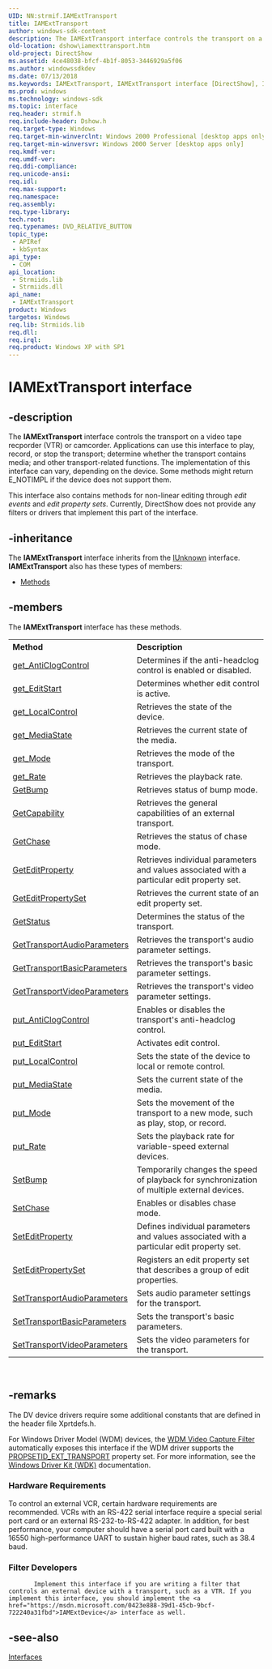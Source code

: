 ```yaml
---
UID: NN:strmif.IAMExtTransport
title: IAMExtTransport
author: windows-sdk-content
description: The IAMExtTransport interface controls the transport on a video tape recporder (VTR) or camcorder.
old-location: dshow\iamexttransport.htm
old-project: DirectShow
ms.assetid: 4ce48038-bfcf-4b1f-8053-3446929a5f06
ms.author: windowssdkdev
ms.date: 07/13/2018
ms.keywords: IAMExtTransport, IAMExtTransport interface [DirectShow], IAMExtTransport interface [DirectShow],described, IAMExtTransportInterface, dshow.iamexttransport, strmif/IAMExtTransport
ms.prod: windows
ms.technology: windows-sdk
ms.topic: interface
req.header: strmif.h
req.include-header: Dshow.h
req.target-type: Windows
req.target-min-winverclnt: Windows 2000 Professional [desktop apps only]
req.target-min-winversvr: Windows 2000 Server [desktop apps only]
req.kmdf-ver: 
req.umdf-ver: 
req.ddi-compliance: 
req.unicode-ansi: 
req.idl: 
req.max-support: 
req.namespace: 
req.assembly: 
req.type-library: 
tech.root: 
req.typenames: DVD_RELATIVE_BUTTON
topic_type:
 - APIRef
 - kbSyntax
api_type:
 - COM
api_location:
 - Strmiids.lib
 - Strmiids.dll
api_name:
 - IAMExtTransport
product: Windows
targetos: Windows
req.lib: Strmiids.lib
req.dll: 
req.irql: 
req.product: Windows XP with SP1
---
```


# IAMExtTransport interface


## -description



The <b>IAMExtTransport</b> interface controls the transport on a video tape recporder (VTR) or camcorder. Applications can use this interface to play, record, or stop the transport; determine whether the transport contains media; and other transport-related functions. The implementation of this interface can vary, depending on the device. Some methods might return E_NOTIMPL if the device does not support them.

This interface also contains methods for non-linear editing through <i>edit events</i> and <i>edit property sets</i>. Currently, DirectShow does not provide any filters or drivers that implement this part of the interface.




## -inheritance

The <b xmlns:loc="http://microsoft.com/wdcml/l10n">IAMExtTransport</b> interface inherits from the <a href="https://msdn.microsoft.com/33f1d79a-33fc-4ce5-a372-e08bda378332">IUnknown</a> interface. <b>IAMExtTransport</b> also has these types of members:
<ul>
<li><a href="https://docs.microsoft.com/">Methods</a></li>
</ul>

## -members

The <b>IAMExtTransport</b> interface has these methods.
<table class="members" id="memberListMethods">
<tr>
<th align="left" width="37%">Method</th>
<th align="left" width="63%">Description</th>
</tr>
<tr data="declared;">
<td align="left" width="37%">
<a href="https://msdn.microsoft.com/e0175b44-d1e6-4f3a-8aa7-893b41d0c487">get_AntiClogControl</a>
</td>
<td align="left" width="63%">
Determines if the anti-headclog control is enabled or disabled.

</td>
</tr>
<tr data="declared;">
<td align="left" width="37%">
<a href="https://msdn.microsoft.com/83eb6f22-646c-400a-8adb-5545914656c9">get_EditStart</a>
</td>
<td align="left" width="63%">
Determines whether edit control is active.

</td>
</tr>
<tr data="declared;">
<td align="left" width="37%">
<a href="https://msdn.microsoft.com/793078a2-bddd-469b-9043-f07830499353">get_LocalControl</a>
</td>
<td align="left" width="63%">
Retrieves the state of the device.

</td>
</tr>
<tr data="declared;">
<td align="left" width="37%">
<a href="https://msdn.microsoft.com/806356c7-796e-459f-8d5f-82c6b744bf07">get_MediaState</a>
</td>
<td align="left" width="63%">
Retrieves the current state of the media.

</td>
</tr>
<tr data="declared;">
<td align="left" width="37%">
<a href="https://msdn.microsoft.com/ee08cca0-a2ea-4a7c-8714-f22d5cd62fe8">get_Mode</a>
</td>
<td align="left" width="63%">
Retrieves the mode of the transport.

</td>
</tr>
<tr data="declared;">
<td align="left" width="37%">
<a href="https://msdn.microsoft.com/35a2fb2b-0963-4bdb-86a4-b5950b48a834">get_Rate</a>
</td>
<td align="left" width="63%">
Retrieves the playback rate.

</td>
</tr>
<tr data="declared;">
<td align="left" width="37%">
<a href="https://msdn.microsoft.com/340b7c9a-cfd9-4915-b0fc-0d12d7663578">GetBump</a>
</td>
<td align="left" width="63%">
Retrieves status of bump mode.

</td>
</tr>
<tr data="declared;">
<td align="left" width="37%">
<a href="https://msdn.microsoft.com/f5544fd9-2899-4995-9401-a53f59d6400b">GetCapability</a>
</td>
<td align="left" width="63%">
Retrieves the general capabilities of an external transport.

</td>
</tr>
<tr data="declared;">
<td align="left" width="37%">
<a href="https://msdn.microsoft.com/9ef12fa0-2ec9-45e5-9c22-20f810dac73b">GetChase</a>
</td>
<td align="left" width="63%">
Retrieves the status of chase mode.

</td>
</tr>
<tr data="declared;">
<td align="left" width="37%">
<a href="https://msdn.microsoft.com/c36b1fb1-f0a7-49df-8a6c-fb90ab268b23">GetEditProperty</a>
</td>
<td align="left" width="63%">
Retrieves individual parameters and values associated with a particular edit property set.

</td>
</tr>
<tr data="declared;">
<td align="left" width="37%">
<a href="https://msdn.microsoft.com/1afb45da-947c-454d-8be9-46ac58802b9e">GetEditPropertySet</a>
</td>
<td align="left" width="63%">
Retrieves the current state of an edit property set.

</td>
</tr>
<tr data="declared;">
<td align="left" width="37%">
<a href="https://msdn.microsoft.com/library/windows/hardware/hh406321">GetStatus</a>
</td>
<td align="left" width="63%">
Determines the status of the transport.

</td>
</tr>
<tr data="declared;">
<td align="left" width="37%">
<a href="https://msdn.microsoft.com/90650920-f151-4e19-9133-4f1eb5eecbc2">GetTransportAudioParameters</a>
</td>
<td align="left" width="63%">
Retrieves the transport's audio parameter settings.

</td>
</tr>
<tr data="declared;">
<td align="left" width="37%">
<a href="https://msdn.microsoft.com/7f670efe-4433-496d-b789-925c02b69f58">GetTransportBasicParameters</a>
</td>
<td align="left" width="63%">
Retrieves the transport's basic parameter settings.

</td>
</tr>
<tr data="declared;">
<td align="left" width="37%">
<a href="https://msdn.microsoft.com/7a77ecf6-49e4-4d91-a06e-80313b4b8957">GetTransportVideoParameters</a>
</td>
<td align="left" width="63%">
Retrieves the transport's video parameter settings.

</td>
</tr>
<tr data="declared;">
<td align="left" width="37%">
<a href="https://msdn.microsoft.com/02d1e400-9959-4c68-ad8e-bc1700205179">put_AntiClogControl</a>
</td>
<td align="left" width="63%">
Enables or disables the transport's anti-headclog control.

</td>
</tr>
<tr data="declared;">
<td align="left" width="37%">
<a href="https://msdn.microsoft.com/1fd9c788-2ccb-47e5-bed8-fece9cfdf2a6">put_EditStart</a>
</td>
<td align="left" width="63%">
Activates edit control.

</td>
</tr>
<tr data="declared;">
<td align="left" width="37%">
<a href="https://msdn.microsoft.com/1ac75eb7-4b4c-402b-8e4e-f94488eccec1">put_LocalControl</a>
</td>
<td align="left" width="63%">
Sets the state of the device to local or remote control.

</td>
</tr>
<tr data="declared;">
<td align="left" width="37%">
<a href="https://msdn.microsoft.com/e5a4638e-3246-44dd-a7f8-52d0da12fc9c">put_MediaState</a>
</td>
<td align="left" width="63%">
Sets the current state of the media.

</td>
</tr>
<tr data="declared;">
<td align="left" width="37%">
<a href="https://msdn.microsoft.com/cf941c07-6f42-4c63-9bdf-923f7a5b0b02">put_Mode</a>
</td>
<td align="left" width="63%">
Sets the movement of the transport to a new mode, such as play, stop, or record.

</td>
</tr>
<tr data="declared;">
<td align="left" width="37%">
<a href="https://msdn.microsoft.com/165966f1-f826-4ce2-b520-4a420898eee4">put_Rate</a>
</td>
<td align="left" width="63%">
Sets the playback rate for variable-speed external devices.

</td>
</tr>
<tr data="declared;">
<td align="left" width="37%">
<a href="https://msdn.microsoft.com/c2f2b59f-2522-4f13-8861-fb4e2d9d406c">SetBump</a>
</td>
<td align="left" width="63%">
Temporarily changes the speed of playback for synchronization of multiple external devices.

</td>
</tr>
<tr data="declared;">
<td align="left" width="37%">
<a href="https://msdn.microsoft.com/f8c94e74-e243-4fa9-85e6-8c027b514e4f">SetChase</a>
</td>
<td align="left" width="63%">
Enables or disables chase mode.

</td>
</tr>
<tr data="declared;">
<td align="left" width="37%">
<a href="https://msdn.microsoft.com/85ac14c7-7b47-4462-98ba-68a73f4c7497">SetEditProperty</a>
</td>
<td align="left" width="63%">
Defines individual parameters and values associated with a particular edit property set.

</td>
</tr>
<tr data="declared;">
<td align="left" width="37%">
<a href="https://msdn.microsoft.com/40695c7c-7381-44c0-b41f-7c838c9c83b5">SetEditPropertySet</a>
</td>
<td align="left" width="63%">
Registers an edit property set that describes a group of edit properties.

</td>
</tr>
<tr data="declared;">
<td align="left" width="37%">
<a href="https://msdn.microsoft.com/e013dd73-7276-48b3-bf5f-ffb4b3d49419">SetTransportAudioParameters</a>
</td>
<td align="left" width="63%">
Sets audio parameter settings for the transport.

</td>
</tr>
<tr data="declared;">
<td align="left" width="37%">
<a href="https://msdn.microsoft.com/798fa8d0-3834-4168-86a6-069cae3c3e8e">SetTransportBasicParameters</a>
</td>
<td align="left" width="63%">
Sets the transport's basic parameters.

</td>
</tr>
<tr data="declared;">
<td align="left" width="37%">
<a href="https://msdn.microsoft.com/8a63f921-0abb-417b-89c0-9dfb30ebbe57">SetTransportVideoParameters</a>
</td>
<td align="left" width="63%">
Sets the video parameters for the transport.

</td>
</tr>
</table> 


## -remarks



The DV device drivers require some additional constants that are defined in the header file Xprtdefs.h.

For Windows Driver Model (WDM) devices, the <a href="https://msdn.microsoft.com/97432b99-e89b-4d69-963d-a959f887e580">WDM Video Capture Filter</a> automatically exposes this interface if the WDM driver supports the <a href="https://msdn.microsoft.com/library/windows/hardware/ff567797">PROPSETID_EXT_TRANSPORT</a> property set. For more information, see the <a href="http://go.microsoft.com/fwlink/p/?linkid=181442">Windows Driver Kit (WDK)</a> documentation.

<h3><a id="Hardware_Requirements"></a><a id="hardware_requirements"></a><a id="HARDWARE_REQUIREMENTS"></a>Hardware Requirements</h3>
To control an external VCR, certain hardware requirements are recommended. VCRs with an RS-422 serial interface require a special serial port card or an external RS-232-to-RS-422 adapter. In addition, for best performance, your computer should have a serial port card built with a 16550 high-performance UART to sustain higher baud rates, such as 38.4 baud.

<h3><a id="Filter_Developers"></a><a id="filter_developers"></a><a id="FILTER_DEVELOPERS"></a>Filter Developers</h3>

           Implement this interface if you are writing a filter that controls an external device with a transport, such as a VTR. If you implement this interface, you should implement the <a href="https://msdn.microsoft.com/0423e888-39d1-45cb-9bcf-722240a31fbd">IAMExtDevice</a> interface as well.




## -see-also




<a href="https://msdn.microsoft.com/library/windows/hardware/dn965732">Interfaces</a>
 

 

